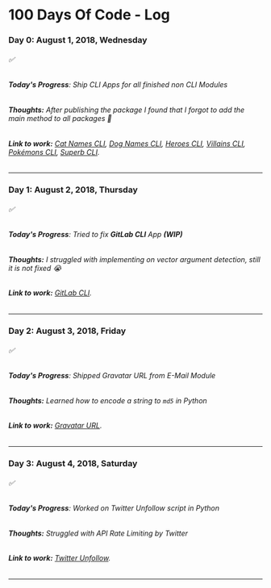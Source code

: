 # 100 Days Of Code - **Log**

### **Day 0: August 1, 2018, Wednesday**

<h6>✅</h6>

###### **Today's Progress**: Ship CLI Apps for all finished non CLI Modules

###### **Thoughts:** After publishing the package I found that I forgot to add the main method to all packages 🤣

###### **Link to work:** [Cat Names CLI](https://gitlab.com/yoginth/catnamescli), [Dog Names CLI](https://gitlab.com/yoginth/dognamescli), [Heroes CLI](https://gitlab.com/yoginth/heroescli), [Villains CLI](https://gitlab.com/yoginth/villainscli), [Pokémons CLI](https://gitlab.com/yoginth/pokemonscli), [Superb CLI](https://gitlab.com/yoginth/superbcli).

---

### **Day 1: August 2, 2018, Thursday**

<h6>✅</h6>

###### **Today's Progress**: Tried to fix **GitLab CLI** App **(WIP)**

###### **Thoughts:** I struggled with implementing on vector argument detection, still it is not fixed 😭

###### **Link to work:** [GitLab CLI](https://gitlab.com/yoginth/gitlabcli).

---

### **Day 2: August 3, 2018, Friday**

<h6>✅</h6>

###### **Today's Progress**: Shipped Gravatar URL from E-Mail Module

###### **Thoughts:** Learned how to encode a string to `md5` in Python

###### **Link to work:** [Gravatar URL](https://gitlab.com/yoginth/gravatarurl).

---

### **Day 3: August 4, 2018, Saturday**

<h6>✅</h6>

###### **Today's Progress**: Worked on Twitter Unfollow script in Python

###### **Thoughts:** Struggled with API Rate Limiting by Twitter

###### **Link to work:** [Twitter Unfollow](https://gitlab.com/yoginth/twitter-unfollow).

---